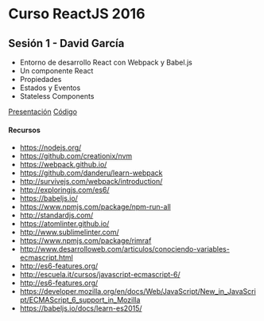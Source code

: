 # Curso ReactJS 2016

## Sesión 1 - David García
- Entorno de desarrollo React con Webpack y Babel.js
- Un componente React
- Propiedades
- Estados y Eventos
- Stateless Components

[Presentación](https://aprendiendofrontend.github.io/react-starter-kit/#/)
[Código](https://github.com/AprendiendoFrontend/entorno-webpack)

#### Recursos
- https://nodejs.org/
- https://github.com/creationix/nvm
- https://webpack.github.io/
- https://github.com/danderu/learn-webpack
- http://survivejs.com/webpack/introduction/
- http://exploringjs.com/es6/
- https://babeljs.io/
- https://www.npmjs.com/package/npm-run-all
- http://standardjs.com/
- https://atomlinter.github.io/
- http://www.sublimelinter.com/
- https://www.npmjs.com/package/rimraf
- http://www.desarrolloweb.com/articulos/conociendo-variables-ecmascript.html
- http://es6-features.org/
- http://escuela.it/cursos/javascript-ecmascript-6/
- http://es6-features.org/
- https://developer.mozilla.org/en/docs/Web/JavaScript/New_in_JavaScript/ECMAScript_6_support_in_Mozilla
- https://babeljs.io/docs/learn-es2015/
